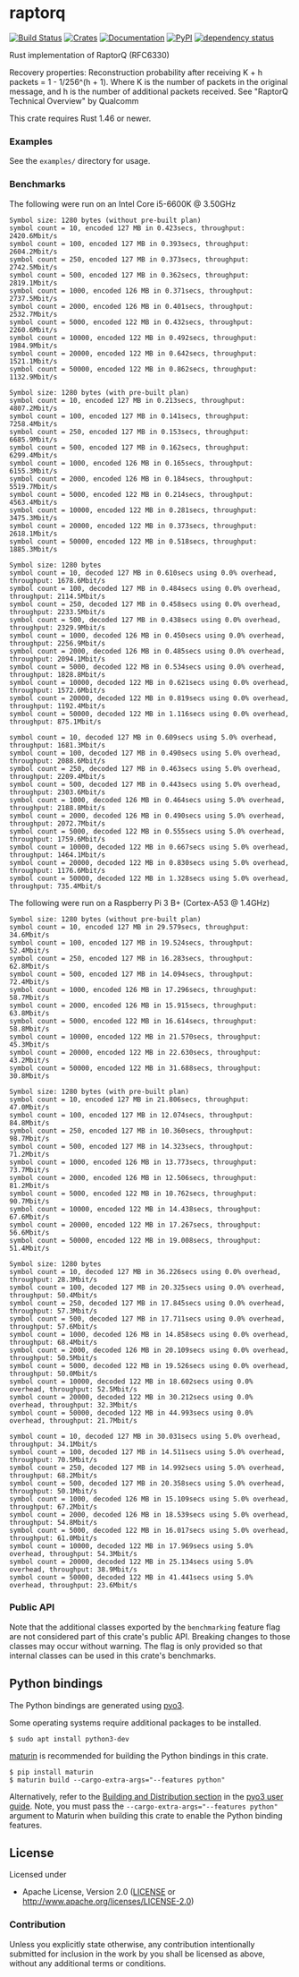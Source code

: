 # raptorq
[![Build Status](https://travis-ci.com/cberner/raptorq.svg?branch=master)](https://travis-ci.com/cberner/raptorq)
[![Crates](https://img.shields.io/crates/v/raptorq.svg)](https://crates.io/crates/raptorq)
[![Documentation](https://docs.rs/raptorq/badge.svg)](https://docs.rs/raptorq)
[![PyPI](https://img.shields.io/pypi/v/raptorq.svg)](https://pypi.org/project/raptorq/)
[![dependency status](https://deps.rs/repo/github/cberner/raptorq/status.svg)](https://deps.rs/repo/github/cberner/raptorq)

Rust implementation of RaptorQ (RFC6330)

Recovery properties:
Reconstruction probability after receiving K + h packets = 1 - 1/256^(h + 1). Where K is the number of packets in the
original message, and h is the number of additional packets received.
See "RaptorQ Technical Overview" by Qualcomm

This crate requires Rust 1.46 or newer.

### Examples
See the `examples/` directory for usage.

### Benchmarks

The following were run on an Intel Core i5-6600K @ 3.50GHz

```
Symbol size: 1280 bytes (without pre-built plan)
symbol count = 10, encoded 127 MB in 0.423secs, throughput: 2420.6Mbit/s
symbol count = 100, encoded 127 MB in 0.393secs, throughput: 2604.2Mbit/s
symbol count = 250, encoded 127 MB in 0.373secs, throughput: 2742.5Mbit/s
symbol count = 500, encoded 127 MB in 0.362secs, throughput: 2819.1Mbit/s
symbol count = 1000, encoded 126 MB in 0.371secs, throughput: 2737.5Mbit/s
symbol count = 2000, encoded 126 MB in 0.401secs, throughput: 2532.7Mbit/s
symbol count = 5000, encoded 122 MB in 0.432secs, throughput: 2260.6Mbit/s
symbol count = 10000, encoded 122 MB in 0.492secs, throughput: 1984.9Mbit/s
symbol count = 20000, encoded 122 MB in 0.642secs, throughput: 1521.1Mbit/s
symbol count = 50000, encoded 122 MB in 0.862secs, throughput: 1132.9Mbit/s

Symbol size: 1280 bytes (with pre-built plan)
symbol count = 10, encoded 127 MB in 0.213secs, throughput: 4807.2Mbit/s
symbol count = 100, encoded 127 MB in 0.141secs, throughput: 7258.4Mbit/s
symbol count = 250, encoded 127 MB in 0.153secs, throughput: 6685.9Mbit/s
symbol count = 500, encoded 127 MB in 0.162secs, throughput: 6299.4Mbit/s
symbol count = 1000, encoded 126 MB in 0.165secs, throughput: 6155.3Mbit/s
symbol count = 2000, encoded 126 MB in 0.184secs, throughput: 5519.7Mbit/s
symbol count = 5000, encoded 122 MB in 0.214secs, throughput: 4563.4Mbit/s
symbol count = 10000, encoded 122 MB in 0.281secs, throughput: 3475.3Mbit/s
symbol count = 20000, encoded 122 MB in 0.373secs, throughput: 2618.1Mbit/s
symbol count = 50000, encoded 122 MB in 0.518secs, throughput: 1885.3Mbit/s

Symbol size: 1280 bytes
symbol count = 10, decoded 127 MB in 0.610secs using 0.0% overhead, throughput: 1678.6Mbit/s
symbol count = 100, decoded 127 MB in 0.484secs using 0.0% overhead, throughput: 2114.5Mbit/s
symbol count = 250, decoded 127 MB in 0.458secs using 0.0% overhead, throughput: 2233.5Mbit/s
symbol count = 500, decoded 127 MB in 0.438secs using 0.0% overhead, throughput: 2329.9Mbit/s
symbol count = 1000, decoded 126 MB in 0.450secs using 0.0% overhead, throughput: 2256.9Mbit/s
symbol count = 2000, decoded 126 MB in 0.485secs using 0.0% overhead, throughput: 2094.1Mbit/s
symbol count = 5000, decoded 122 MB in 0.534secs using 0.0% overhead, throughput: 1828.8Mbit/s
symbol count = 10000, decoded 122 MB in 0.621secs using 0.0% overhead, throughput: 1572.6Mbit/s
symbol count = 20000, decoded 122 MB in 0.819secs using 0.0% overhead, throughput: 1192.4Mbit/s
symbol count = 50000, decoded 122 MB in 1.116secs using 0.0% overhead, throughput: 875.1Mbit/s

symbol count = 10, decoded 127 MB in 0.609secs using 5.0% overhead, throughput: 1681.3Mbit/s
symbol count = 100, decoded 127 MB in 0.490secs using 5.0% overhead, throughput: 2088.6Mbit/s
symbol count = 250, decoded 127 MB in 0.463secs using 5.0% overhead, throughput: 2209.4Mbit/s
symbol count = 500, decoded 127 MB in 0.443secs using 5.0% overhead, throughput: 2303.6Mbit/s
symbol count = 1000, decoded 126 MB in 0.464secs using 5.0% overhead, throughput: 2188.8Mbit/s
symbol count = 2000, decoded 126 MB in 0.490secs using 5.0% overhead, throughput: 2072.7Mbit/s
symbol count = 5000, decoded 122 MB in 0.555secs using 5.0% overhead, throughput: 1759.6Mbit/s
symbol count = 10000, decoded 122 MB in 0.667secs using 5.0% overhead, throughput: 1464.1Mbit/s
symbol count = 20000, decoded 122 MB in 0.830secs using 5.0% overhead, throughput: 1176.6Mbit/s
symbol count = 50000, decoded 122 MB in 1.328secs using 5.0% overhead, throughput: 735.4Mbit/s
```

The following were run on a Raspberry Pi 3 B+ (Cortex-A53 @ 1.4GHz)

```
Symbol size: 1280 bytes (without pre-built plan)
symbol count = 10, encoded 127 MB in 29.579secs, throughput: 34.6Mbit/s
symbol count = 100, encoded 127 MB in 19.524secs, throughput: 52.4Mbit/s
symbol count = 250, encoded 127 MB in 16.283secs, throughput: 62.8Mbit/s
symbol count = 500, encoded 127 MB in 14.094secs, throughput: 72.4Mbit/s
symbol count = 1000, encoded 126 MB in 17.296secs, throughput: 58.7Mbit/s
symbol count = 2000, encoded 126 MB in 15.915secs, throughput: 63.8Mbit/s
symbol count = 5000, encoded 122 MB in 16.614secs, throughput: 58.8Mbit/s
symbol count = 10000, encoded 122 MB in 21.570secs, throughput: 45.3Mbit/s
symbol count = 20000, encoded 122 MB in 22.630secs, throughput: 43.2Mbit/s
symbol count = 50000, encoded 122 MB in 31.688secs, throughput: 30.8Mbit/s

Symbol size: 1280 bytes (with pre-built plan)
symbol count = 10, encoded 127 MB in 21.806secs, throughput: 47.0Mbit/s
symbol count = 100, encoded 127 MB in 12.074secs, throughput: 84.8Mbit/s
symbol count = 250, encoded 127 MB in 10.360secs, throughput: 98.7Mbit/s
symbol count = 500, encoded 127 MB in 14.323secs, throughput: 71.2Mbit/s
symbol count = 1000, encoded 126 MB in 13.773secs, throughput: 73.7Mbit/s
symbol count = 2000, encoded 126 MB in 12.506secs, throughput: 81.2Mbit/s
symbol count = 5000, encoded 122 MB in 10.762secs, throughput: 90.7Mbit/s
symbol count = 10000, encoded 122 MB in 14.438secs, throughput: 67.6Mbit/s
symbol count = 20000, encoded 122 MB in 17.267secs, throughput: 56.6Mbit/s
symbol count = 50000, encoded 122 MB in 19.008secs, throughput: 51.4Mbit/s

Symbol size: 1280 bytes
symbol count = 10, decoded 127 MB in 36.226secs using 0.0% overhead, throughput: 28.3Mbit/s
symbol count = 100, decoded 127 MB in 20.325secs using 0.0% overhead, throughput: 50.4Mbit/s
symbol count = 250, decoded 127 MB in 17.845secs using 0.0% overhead, throughput: 57.3Mbit/s
symbol count = 500, decoded 127 MB in 17.711secs using 0.0% overhead, throughput: 57.6Mbit/s
symbol count = 1000, decoded 126 MB in 14.858secs using 0.0% overhead, throughput: 68.4Mbit/s
symbol count = 2000, decoded 126 MB in 20.109secs using 0.0% overhead, throughput: 50.5Mbit/s
symbol count = 5000, decoded 122 MB in 19.526secs using 0.0% overhead, throughput: 50.0Mbit/s
symbol count = 10000, decoded 122 MB in 18.602secs using 0.0% overhead, throughput: 52.5Mbit/s
symbol count = 20000, decoded 122 MB in 30.212secs using 0.0% overhead, throughput: 32.3Mbit/s
symbol count = 50000, decoded 122 MB in 44.993secs using 0.0% overhead, throughput: 21.7Mbit/s

symbol count = 10, decoded 127 MB in 30.031secs using 5.0% overhead, throughput: 34.1Mbit/s
symbol count = 100, decoded 127 MB in 14.511secs using 5.0% overhead, throughput: 70.5Mbit/s
symbol count = 250, decoded 127 MB in 14.992secs using 5.0% overhead, throughput: 68.2Mbit/s
symbol count = 500, decoded 127 MB in 20.358secs using 5.0% overhead, throughput: 50.1Mbit/s
symbol count = 1000, decoded 126 MB in 15.109secs using 5.0% overhead, throughput: 67.2Mbit/s
symbol count = 2000, decoded 126 MB in 18.539secs using 5.0% overhead, throughput: 54.8Mbit/s
symbol count = 5000, decoded 122 MB in 16.017secs using 5.0% overhead, throughput: 61.0Mbit/s
symbol count = 10000, decoded 122 MB in 17.969secs using 5.0% overhead, throughput: 54.3Mbit/s
symbol count = 20000, decoded 122 MB in 25.134secs using 5.0% overhead, throughput: 38.9Mbit/s
symbol count = 50000, decoded 122 MB in 41.441secs using 5.0% overhead, throughput: 23.6Mbit/s
```

### Public API
Note that the additional classes exported by the `benchmarking` feature flag are not considered part of this
crate's public API. Breaking changes to those classes may occur without warning. The flag is only provided
so that internal classes can be used in this crate's benchmarks.

## Python bindings

The Python bindings are generated using [pyo3](https://github.com/PyO3/pyo3). 

Some operating systems require additional packages to be installed.
```
$ sudo apt install python3-dev
```

[maturin](https://github.com/PyO3/maturin) is recommended for building the Python bindings in this crate.
```
$ pip install maturin
$ maturin build --cargo-extra-args="--features python"
```

Alternatively, refer to the [Building and Distribution section](https://pyo3.rs/v0.8.5/building_and_distribution.html) in the [pyo3 user guide](https://pyo3.rs/v0.8.5/).
Note, you must pass the `--cargo-extra-args="--features python"` argument to Maturin when building this crate
to enable the Python binding features.

## License

Licensed under

 * Apache License, Version 2.0 ([LICENSE](LICENSE) or http://www.apache.org/licenses/LICENSE-2.0)

### Contribution

Unless you explicitly state otherwise, any contribution intentionally submitted
for inclusion in the work by you shall be licensed as above, without any
additional terms or conditions.
